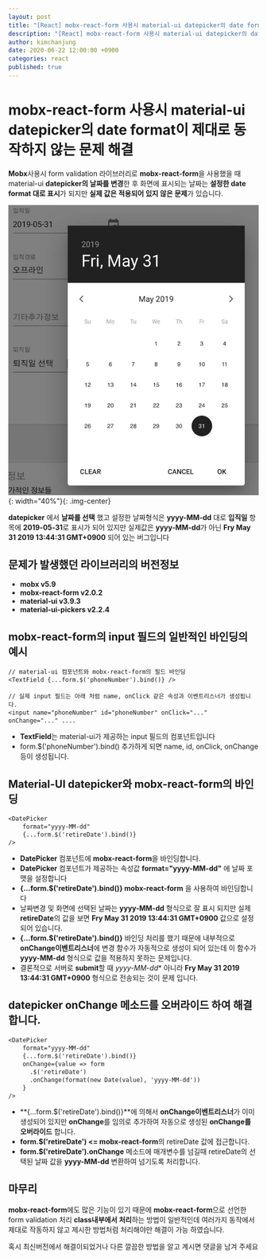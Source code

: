 ```yaml
---
layout: post
title: "[React] mobx-react-form 사용시 material-ui datepicker의 date format이 제대로 동작하지 않는 문제 해결"
description: "[React] mobx-react-form 사용시 material-ui datepicker의 date format이 제대로 동작하지 않는 문제 해결"
author: kimchanjung
date: 2020-06-22 12:00:00 +0900
categories: react
published: true
---
```


# mobx-react-form 사용시 material-ui datepicker의 date format이 제대로 동작하지 않는 문제 해결
**Mobx**사용시 form validation 라이브러리로 **mobx-react-form**을 사용했을 때 material-ui **datepicker의 날짜를 변경**한 후 화면에 표시되는 날짜는 **설정한 date format 대로 표시**가 되지만 **실제 값은 적용되어 있지 않은 문제**가 있습니다.

![material-ui-datepicker](/post-img/react/material-ui-datepicker.png){: width="40%"}{: .img-center}

**datepicker** 에서 **날짜를 선택** 했고 설정한 날짜형식은 **yyyy-MM-dd** 대로 **입직일** 항목에 **2019-05-31**로 표시가 되어 있지만
실제값은 **yyyy-MM-dd**가 아닌 **Fry May 31 2019 13:44:31 GMT+0900** 되어 있는 버그입니다  

## 문제가 발생했던 라이브러리의 버전정보
- **mobx v5.9**
- **mobx-react-form v2.0.2**
- **material-ui v3.9.3**
- **material-ui-pickers v2.2.4**

## mobx-react-form의 input 필드의 일반적인 바인딩의 예시
```react
// material-ui 컴포넌트와 mobx-react-form의 필드 바인딩
<TextField {...form.$('phoneNumber').bind()} />

// 실제 input 필드는 아래 처럼 name, onClick 같은 속성과 이벤트리스너가 생성됩니다.
<input name="phoneNumber" id="phoneNumber" onClick="..." onChange="..." ....
```
- **TextField**는 material-ui가 제공하는 input 필드의 컴포넌트입니다
- form.$('phoneNumber').bind() 추가하게 되면 name, id, onClick, onChange등이 생성됩니다.

## Material-UI datepicker와 mobx-react-form의 바인딩
```react
<DatePicker
    format="yyyy-MM-dd"
    {...form.$('retireDate').bind()}
/>    
```
- **DatePicker** 컴포넌트에 **mobx-react-form**을 바인딩합니다. 
- **DatePicker** 컴포넌트가 제공하는 속성값 **format="yyyy-MM-dd"** 에 날짜 포맷을 설정합니다
- **{...form.$('retireDate').bind()} mobx-react-form** 을 사용하여 바인딩합니다
- 날짜변경 및 화면에 선택된 날짜는 **yyyy-MM-dd** 형식으로 잘 표시 되지만 실제 **retireDate**의 값을 보면 **Fry May 31 2019 13:44:31 GMT+0900** 값으로 설정되어 있습니다.
- **{...form.$('retireDate').bind()}** 바인딩 처리를 했기 때문에 내부적으로 **onChange이벤트리스너**에 변경 함수가 자동적으로 생성이 되어 있는데 이 함수가 **yyyy-MM-dd** 형식으로 값을 적용하지 못하는 문제입니다.
- 결론적으로 서버로 **submit**할 때 *yyyy-MM-dd** 아니라 **Fry May 31 2019 13:44:31 GMT+0900** 형식으로 전송되는 것이 문제 입니다.

## datepicker onChange 메소드를 오버라이드 하여 해결합니다.
```react
<DatePicker
    format="yyyy-MM-dd"
    {...form.$('retireDate').bind()}
    onChange={value => form
      .$('retireDate')
      .onChange(format(new Date(value), 'yyyy-MM-dd'))
    }
/>    
```
- **{...form.$('retireDate').bind()}**에 의해서 **onChange이벤트리스너**가 이미 생성되어 있지만 **onChange**를 임의로 추가하여 자동으로 생성된 **onChange를 오버라이드** 합니다.
- **form.$('retireDate') <= mobx-react-form**의 retireDate 값에 접근합니다.
- **form.$('retireDate').onChange** 메소드에 매개변수를 넘길때 retireDate의 선택된 날짜 값을 **yyyy-MM-dd** 변환하여 넘기도록 처리합니다.

## 마무리
**mobx-react-form**에도 많은 기능이 있기 때문에 **mobx-react-form**으로 선언한 form validation 처리 **class내부에서 처리**하는 방법이 일반적인데 여러가지 동작에서 제대로 작동하지 않고 제시한 방법처럼 처리해야만 해결이 가능 하였습니다.

혹시 최신버전에서 해결이되었거나 다른 깔끔한 방법을 알고 계시면 댓글을 남겨 주세요



